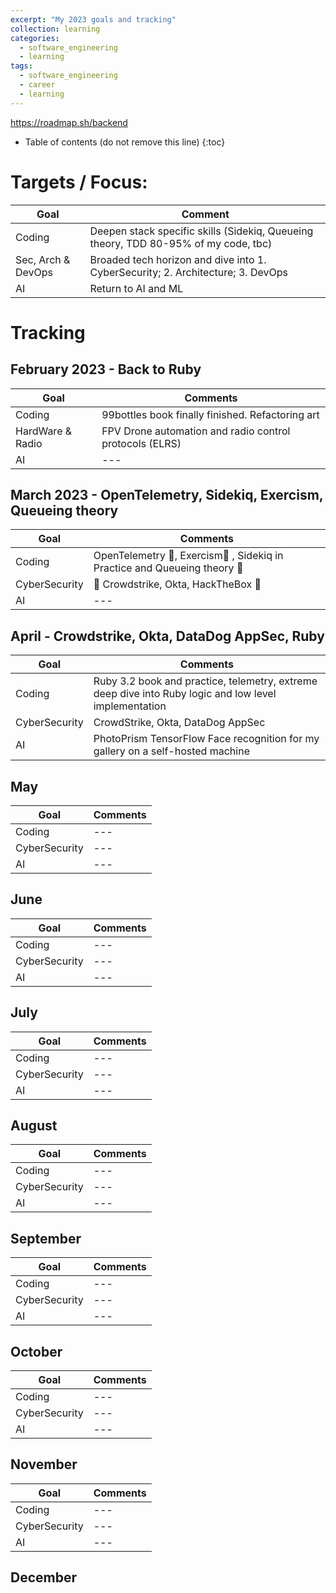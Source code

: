 ```yaml
---
excerpt: "My 2023 goals and tracking"
collection: learning
categories:
  - software_engineering
  - learning
tags:
  - software_engineering
  - career
  - learning
---
```


<https://roadmap.sh/backend>
* Table of contents (do not remove this line)
{:toc}

# Targets / Focus:

| Goal | Comment |
| --- | --- |
| Coding | Deepen stack specific skills (Sidekiq, Queueing theory, TDD 80-95% of my code, tbc) |
| Sec, Arch & DevOps | Broaded tech horizon and dive into 1. CyberSecurity; 2. Architecture; 3. DevOps |
| AI | Return to AI and ML |

# Tracking
## February 2023 - Back to Ruby

| Goal | Comments  |
| --- | --- |
| Coding | 99bottles book finally finished. Refactoring art |
| HardWare & Radio | FPV Drone automation and radio control protocols (ELRS) |
| AI | --- |

## March 2023 - OpenTelemetry, Sidekiq, Exercism, Queueing theory

| Goal | Comments  |
| --- | --- |
| Coding | OpenTelemetry 🚧, Exercism🚧 , Sidekiq in Practice and Queueing theory 🚧 |
| CyberSecurity | 🚧 Crowdstrike, Okta, HackTheBox 🚧 |
| AI | --- |

<!-- 
Mike's advice:
1. finish the exercism ciricumiul for Ruby <https://exercism.org/tracks/ruby/concepts>
1. watch the parts of Rails to learn video <https://www.youtube.com/watch?v=gXwRs-FwcmE>
1. and learn each part separately as per my shitty blog <https://failure-driven.com/post/2022-12-15-ruby-conf-thailand-conference-notes/>
- learn the parts
- rake
- rack
- ActiveSupport
- hash_with_indifferent_access gotchas
- ActiveRecord
- ActiveModel
- ActiveMailer - running as standalone mailer
- ActiveJob
- others are too intertwined dependencies on the rest of rails to run individually: ActionCable, ActionVeiew, ActionController - these are better run inside rails
- DSLs in rails/ruby - RSpec, Routes
- Routes: sinatra/hanami/Roda better for
- templates: ERB
- dissecting-rails book/site

and if you need more - Hanami, Roda, ¯\_(ツ)_/¯ -->

## April - Crowdstrike, Okta, DataDog AppSec, Ruby

| Goal | Comments |
| --- | --- |
| Coding | Ruby 3.2 book and practice, telemetry, extreme deep dive into Ruby logic and low level implementation|
| CyberSecurity | CrowdStrike, Okta, DataDog AppSec |
| AI | PhotoPrism TensorFlow Face recognition for my gallery on a self-hosted machine |

## May

| Goal | Comments |
| --- | --- |
| Coding | --- |
| CyberSecurity | --- |
| AI | --- |

## June

| Goal | Comments |
| --- | --- |
| Coding | --- |
| CyberSecurity | --- |
| AI | --- |


## July

| Goal | Comments |
| --- | --- |
| Coding | --- |
| CyberSecurity | --- |
| AI | --- |

## August

| Goal | Comments |
| --- | --- |
| Coding | --- |
| CyberSecurity | --- |
| AI | --- |

## September

| Goal | Comments |
| --- | --- |
| Coding | --- |
| CyberSecurity | --- |
| AI | --- |

## October

| Goal | Comments |
| --- | --- |
| Coding | --- |
| CyberSecurity | --- |
| AI | --- |

## November

| Goal | Comments |
| --- | --- |
| Coding | --- |
| CyberSecurity | --- |
| AI | --- |

## December

